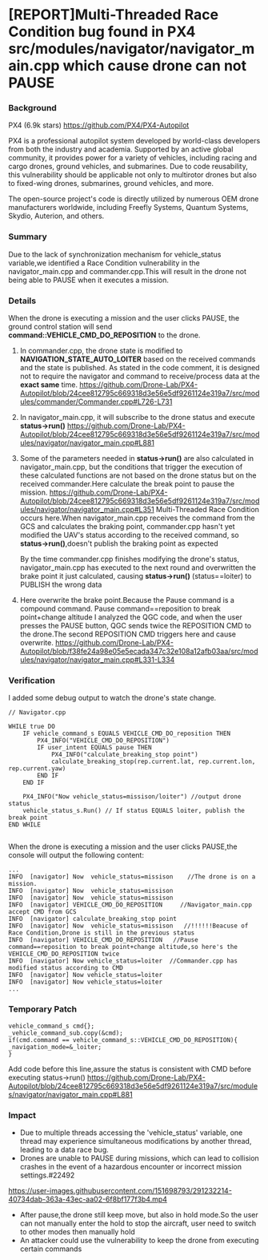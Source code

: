 # [REPORT]Multi-Threaded Race Condition bug found in PX4 src/modules/navigator/navigator_main.cpp which cause drone can not PAUSE

### Background

PX4 (6.9k stars) https://github.com/PX4/PX4-Autopilot

PX4 is a professional autopilot system developed by world-class developers from both the industry and academia. Supported by an active global community, it provides power for a variety of vehicles, including racing and cargo drones, ground vehicles, and submarines. Due to code reusability, this vulnerability should be applicable not only to multirotor drones but also to fixed-wing drones, submarines, ground vehicles, and more.

The open-source project's code is directly utilized by numerous OEM drone manufacturers worldwide, including Freefly Systems, Quantum Systems, Skydio, Auterion, and others.

### Summary
Due to the lack of synchronization mechanism for vehicle_status variable,we identified a Race Condition  vulnerability in the navigator_main.cpp and commander.cpp.This will result in the drone not being able to PAUSE when it executes a mission.

### Details
When the drone is executing a mission and the user clicks PAUSE, the ground control station will send **command::VEHICLE_CMD_DO_REPOSITION** to the drone.
1. In commander.cpp, the drone state is modified to **NAVIGATION_STATE_AUTO_LOITER** based on the received commands and the state is published.
As stated in the code comment, it is designed not to require the navigator and command to receive/process data at the **exact same** time.
https://github.com/Drone-Lab/PX4-Autopilot/blob/24cee812795c669318d3e56e5df9261124e319a7/src/modules/commander/Commander.cpp#L726-L731




2. In navigator_main.cpp, it will subscribe to the drone status and execute **status->run()**
https://github.com/Drone-Lab/PX4-Autopilot/blob/24cee812795c669318d3e56e5df9261124e319a7/src/modules/navigator/navigator_main.cpp#L881

3. Some of the parameters needed in **status->run()** are also calculated in navigator_main.cpp, but the conditions that trigger the execution of these calculated functions are not based on the drone status but on the received commander.Here calculate the break point to pause the mission.
https://github.com/Drone-Lab/PX4-Autopilot/blob/24cee812795c669318d3e56e5df9261124e319a7/src/modules/navigator/navigator_main.cpp#L351
Multi-Threaded Race Condition occurs here.When navigator_main.cpp receives the command from the GCS and calculates the braking point, commander.cpp hasn't yet modified the UAV's status according to the received command, so **status->run()**,doesn't publish the braking point as expected

   By the time commander.cpp finishes modifying the drone's status, navigator_main.cpp has executed to the next round and overwritten the brake point it just calculated, causing **status->run()** (status==loiter) to PUBLISH the wrong data

4. Here overwrite the brake point.Because the Pause command is a compound command.
Pause command==reposition to break point+change altitude
I analyzed the QGC code, and when the user presses the PAUSE button, QGC sends twice the REPOSITION CMD to the drone.The second REPOSITION CMD triggers here and cause overwrite.
https://github.com/Drone-Lab/PX4-Autopilot/blob/f38fe24a98e05e5ecada347c32e108a12afb03aa/src/modules/navigator/navigator_main.cpp#L331-L334

### Verification
I added some debug output to watch the drone's state change.

```
// Navigator.cpp

WHILE true DO
    IF vehicle_command_s EQUALS VEHICLE_CMD_DO_reposition THEN
        PX4_INFO("VEHICLE_CMD_DO_REPOSITION")
        IF user_intent EQUALS pause THEN
            PX4_INFO("calculate_breaking_stop point")
            calculate_breaking_stop(rep.current.lat, rep.current.lon, rep.current.yaw)
        END IF
    END IF

    PX4_INFO("Now vehicle_status=missison/loiter") //output drone status
    vehicle_status_s.Run() // If status EQUALS loiter, publish the break point
END WHILE


```
When the drone is executing a mission and the user clicks PAUSE,the console will output the following content:

```
...
INFO  [navigator] Now  vehicle_status=missison    //The drone is on a mission.
INFO  [navigator] Now  vehicle_status=missison
INFO  [navigator] Now  vehicle_status=missison
INFO  [navigator] VEHICLE_CMD_DO_REPOSITION     //Navigator_main.cpp accept CMD from GCS
INFO  [navigator] calculate_breaking_stop point             
INFO  [navigator] Now  vehicle_status=missison   //!!!!!!Beacuse of Race Condition,Drone is still in the previous status
INFO  [navigator] VEHICLE_CMD_DO_REPOSITION   //Pause command==reposition to break point+change altitude,so here's the VEHICLE_CMD_DO_REPOSITION twice
INFO  [navigator] Now vehicle_status=loiter  //Commander.cpp has modified status according to CMD
INFO  [navigator] Now vehicle_status=loiter
INFO  [navigator] Now vehicle_status=loiter
...
```
### Temporary Patch


```
vehicle_command_s cmd{};
_vehicle_command_sub.copy(&cmd);
if(cmd.command == vehicle_command_s::VEHICLE_CMD_DO_REPOSITION){
_navigation_mode=&_loiter;
}
```
Add code before this line,assure the status is consistent with CMD before executing status->run()
https://github.com/Drone-Lab/PX4-Autopilot/blob/24cee812795c669318d3e56e5df9261124e319a7/src/modules/navigator/navigator_main.cpp#L881


### Impact
- Due to multiple threads accessing the 'vehicle_status' variable, one thread may experience simultaneous modifications by another thread, leading to a data race bug.
- Drones are unable to PAUSE during missions, which can lead to collision crashes in the event of a hazardous encounter or incorrect mission settings.#22492

https://user-images.githubusercontent.com/151698793/291232214-40734dab-363a-43ec-aa02-6f8bf177f3b4.mp4

- After pause,the drone still keep move, but also in hold mode.So the user can not manually enter the hold to stop the aircraft, user need to switch to other modes then manually hold
- An attacker could use the vulnerability to keep the drone from executing certain commands




